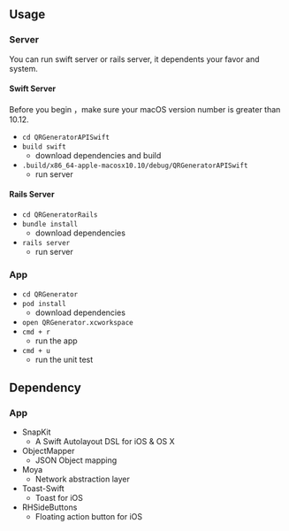 ## Usage

### Server
You can run swift server or rails server, it dependents your favor and system.

#### Swift Server
Before you begin ，make sure your macOS version number is greater than 10.12.

- `cd QRGeneratorAPISwift`
- `build swift`
	- download dependencies and build 
- `.build/x86_64-apple-macosx10.10/debug/QRGeneratorAPISwift`
	- run server

#### Rails Server

- `cd QRGeneratorRails`
- `bundle install`
	- download dependencies
- `rails server`
	- run server
 

### App

- `cd QRGenerator`
- `pod install`
	- download dependencies
- `open QRGenerator.xcworkspace`
- `cmd + r` 
	- run the app
- `cmd + u` 
	- run the unit test

## Dependency

### App

- SnapKit
	-  A Swift Autolayout DSL for iOS & OS X
- ObjectMapper
	- JSON Object mapping 
- Moya
	- Network abstraction layer
- Toast-Swift
	- Toast for iOS
- RHSideButtons
	- Floating action button for iOS